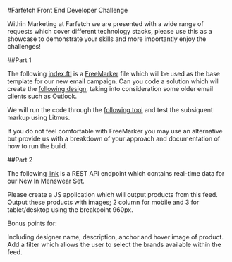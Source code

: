 #Farfetch Front End Developer Challenge

Within Marketing at Farfetch we are presented with a wide range of requests which cover different technology stacks, please use this as a showcase to demonstrate your skills and more importantly enjoy the challenges!

##Part 1

The following [index.ftl](./task1/task1.ftl) is a [FreeMarker](https://freemarker.apache.org/docs/ref_directives.html) file which will be used as the base template for our new email campaign. Can you code a solution which will create the [following design](./task1/module_design.jpg), taking into consideration some older email clients such as Outlook. 

We will run the code through the [following tool](https://try.freemarker.apache.org/) and test the subsiquent markup using Litmus.

If you do not feel comfortable with FreeMarker you may use an alternative but provide us with a breakdown of your approach and documentation of how to run the build.

##Part 2

The following [link](https://www.farfetch.com/uk/plpslice/listing-api/query?setId=9645&view=180&gender=Men) is a REST API endpoint which contains real-time data for our New In Menswear Set.

Please create a JS application which will output products from this feed. Output these products with images; 2 column for mobile and 3 for tablet/desktop using the breakpoint 960px.

Bonus points for:

Including designer name, description, anchor and hover image of product.
Add a filter which allows the user to select the brands available within the feed.